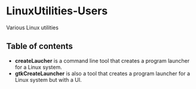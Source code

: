 # LinuxUtilities-Users

Various Linux utilities 

## Table of contents
* **createLaucher** is a command line tool that creates a program launcher for a Linux system.
* **gtkCreateLauncher** is also a tool that creates a program launcher for a Linux system but with a UI.
